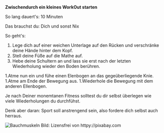 **Zwischendurch ein kleines WorkOut starten**

So lang dauert's: 10 Minuten

Das brauchst du: Dich und sonst Nix

So geht's:
  1. Lege dich auf einer weichen Unterlage auf den Rücken und verschränke deine Hände hinter dem Kopf.
  1. Stell deine Füße auf die Mathe auf.
  1. Hebe deine Schultern an und lass sie erst nach der letzten Wiederholung wieder den Boden berühren.
  
  1.Atme nun ein und fühe einen Elenbogen an das gegeüberliegende Knie.
  1.Atme am Ende der Bewegung aus.
  1.Wiederhole die Bewegung mit dem anderen Ellenbogen.
  
Je nach Deiner monemtanen Fitness solltest du dir selbst überlegen wie viele Wiederholungen du durchfühst. 

Denk aber daran: Sport soll anstrengend sein, also fordere dich selbst auch herraus.


![Bauchmuskeln](https://cdn.pixabay.com/photo/2017/04/22/10/15/sport-2250970_1280.jpg)
Bild: Lizensfrei von httpy://pixabay.com
